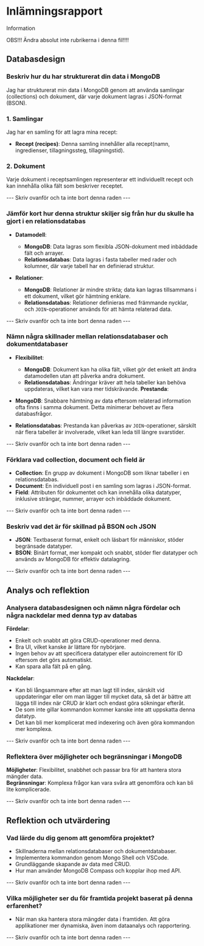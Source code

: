 # Inlämningsrapport

Information

OBS!!! Ändra absolut inte rubrikerna i denna fil!!!!

## Databasdesign

### Beskriv hur du har strukturerat din data i MongoDB

Jag har strukturerat min data i MongoDB genom att använda samlingar (collections) och dokument, där varje dokument lagras i JSON-format (BSON).

### 1. Samlingar

Jag har en samling för att lagra mina recept:

- **Recept (recipes)**: Denna samling innehåller alla recept(namn, ingredienser, tillagningssteg, tillagningstid).

### 2. Dokument

Varje dokument i receptsamlingen representerar ett individuellt recept och kan innehålla olika fält som beskriver receptet.

--- Skriv ovanför och ta inte bort denna raden ---

### Jämför kort hur denna struktur skiljer sig från hur du skulle ha gjort i en relationsdatabas

- **Datamodell**:

  - **MongoDB**: Data lagras som flexibla JSON-dokument med inbäddade fält och arrayer.
  - **Relationsdatabas**: Data lagras i fasta tabeller med rader och kolumner, där varje tabell har en definierad struktur.
- **Relationer**:

  - **MongoDB**: Relationer är mindre strikta; data kan lagras tillsammans i ett dokument, vilket gör hämtning enklare.
  - **Relationsdatabas**: Relationer definieras med främmande nycklar, och `JOIN`-operationer används för att hämta relaterad data.

--- Skriv ovanför och ta inte bort denna raden ---

### Nämn några skillnader mellan relationsdatabaser och dokumentdatabaser

- **Flexibilitet**:

  - **MongoDB**: Dokument kan ha olika fält, vilket gör det enkelt att ändra datamodellen utan att påverka andra dokument.
  - **Relationsdatabas**: Ändringar kräver att hela tabeller kan behöva uppdateras, vilket kan vara mer tidskrävande.
    **Prestanda**:

- **MongoDB**: Snabbare hämtning av data eftersom relaterad information ofta finns i samma dokument. Detta minimerar behovet av flera databasfrågor.
- **Relationsdatabas**: Prestanda kan påverkas av `JOIN`-operationer, särskilt när flera tabeller är involverade, vilket kan leda till längre svarstider.

--- Skriv ovanför och ta inte bort denna raden ---

### Förklara vad collection, document och field är

- **Collection**: En grupp av dokument i MongoDB som liknar tabeller i en relationsdatabas.
- **Document**: En individuell post i en samling som lagras i JSON-format.
- **Field**: Attributen för dokumentet och kan innehålla olika datatyper, inklusive strängar, nummer, arrayer och inbäddade dokument.

--- Skriv ovanför och ta inte bort denna raden ---

### Beskriv vad det är för skillnad på BSON och JSON

- **JSON**: Textbaserat format, enkelt och läsbart för människor, stöder begränsade datatyper.
- **BSON**: Binärt format, mer kompakt och snabbt, stöder fler datatyper och används av MongoDB för effektiv datalagring.

--- Skriv ovanför och ta inte bort denna raden ---

## Analys och reflektion

### Analysera databasdesignen och nämn några fördelar och några nackdelar med denna typ av databas

**Fördelar**:

- Enkelt och snabbt att göra CRUD-operationer med denna.
- Bra UI, vilket kanske är lättare för nybörjare.
- Ingen behov av att specificera datatyper eller autoincrement för ID eftersom det görs automatiskt.
- Kan spara alla fält på en gång.

**Nackdelar**:

- Kan bli långsammare efter att man lagt till index, särskilt vid uppdateringar eller om man lägger till mycket data, så det är bättre att lägga till index när CRUD är klart och endast göra sökningar efteråt.
- De som inte gillar kommandon kommer kanske inte att uppskatta denna datatyp.
- Det kan bli mer komplicerat med indexering och även göra kommandon mer komplexa.

--- Skriv ovanför och ta inte bort denna raden ---

### Reflektera över möjligheter och begränsningar i MongoDB

**Möjligheter**: Flexibilitet, snabbhet och passar bra för att hantera stora mängder data.  
**Begränsningar**: Komplexa frågor kan vara svåra att genomföra och kan bli lite komplicerade.

--- Skriv ovanför och ta inte bort denna raden ---

## Reflektion och utvärdering

### Vad lärde du dig genom att genomföra projektet?

- Skillnaderna mellan relationsdatabaser och dokumentdatabaser.
- Implementera kommandon genom Mongo Shell och VSCode.
- Grundläggande skapande av data med CRUD.
- Hur man använder MongoDB Compass och kopplar ihop med API.

--- Skriv ovanför och ta inte bort denna raden ---

### Vilka möjligheter ser du för framtida projekt baserat på denna erfarenhet?

- När man ska hantera stora mängder data i framtiden. Att göra applikationer mer dynamiska, även inom dataanalys och rapportering.

--- Skriv ovanför och ta inte bort denna raden ---
